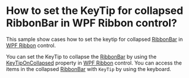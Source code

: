 # How to set the KeyTip for collapsed RibbonBar in WPF Ribbon control?

This sample show cases how to set the keytip for collapsed [RibbonBar](https://help.syncfusion.com/cr/wpf/Syncfusion.Windows.Tools.Controls.RibbonBar.html) in [WPF Ribbon](https://www.syncfusion.com/wpf-controls/ribbon) control.

You can set the KeyTip to collapse the [RibbonBar](https://help.syncfusion.com/cr/wpf/Syncfusion.Windows.Tools.Controls.RibbonBar.html) by using the [KeyTipOnCollapsed](https://help.syncfusion.com/cr/wpf/Syncfusion.Windows.Tools.Controls.RibbonBar.html#Syncfusion_Windows_Tools_Controls_RibbonBar_KeyTipOnCollapsed) property in [WPF Ribbon](https://www.syncfusion.com/wpf-controls/ribbon) control. You can access the items in the collapsed [RibbonBar](https://help.syncfusion.com/cr/wpf/Syncfusion.Windows.Tools.Controls.RibbonBar.html) with `KeyTip` by using the keyboard.
